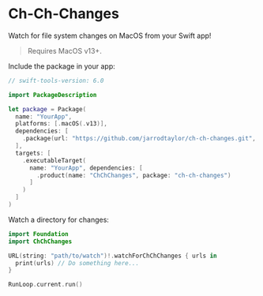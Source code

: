 # Ch-Ch-Changes

Watch for file system changes on MacOS from your Swift app!

> Requires MacOS v13+.

Include the package in your app:

```swift
// swift-tools-version: 6.0

import PackageDescription

let package = Package(
  name: "YourApp",
  platforms: [.macOS(.v13)],
  dependencies: [
    .package(url: "https://github.com/jarrodtaylor/ch-ch-changes.git", from: "1.0.0")
  ],
  targets: [
    .executableTarget(
      name: "YourApp", dependencies: [
        .product(name: "ChChChanges", package: "ch-ch-changes")
      ]
    )
  ]
)
```

Watch a directory for changes:

```swift
import Foundation
import ChChChanges

URL(string: "path/to/watch")!.watchForChChChanges { urls in
  print(urls) // Do something here...
}

RunLoop.current.run()
```
